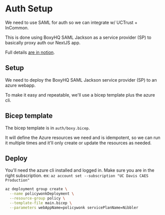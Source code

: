 # Auth Setup

We need to use SAML for auth so we can integrate w/ UCTrust + InCommon.

This is done using BoxyHQ SAML Jackson as a service provider (SP) to basically proxy auth our NextJS app.

Full details [are in notion](https://www.notion.so/caes-cru/SAML-Shibboleth-1b4e70f6741180d9b780fb1354c0b380?pvs=4).

## Setup

We need to deploy the BoxyHQ SAML Jackson service provider (SP) to an azure webapp.

To make it easy and repeatable, we'll use a bicep template plus the azure cli.

## Bicep template

The bicep template is in `auth/boxy.bicep`.

It will define the Azure resources we need and is idempotent, so we can run it multiple times and it'll only create or update the resources as needed.

## Deploy

You'll need the azure cli installed and logged in. Make sure you are in the right subscription. ex: `az account set --subscription "UC Davis CAES Production"`

```bash
az deployment group create \
  --name policywonkDeployment \
  --resource-group policy \
  --template-file main.bicep \
  --parameters webAppName=policywonk servicePlanName=Nibbler
```
